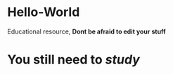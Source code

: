 # Hello-World
Educational resource,
**Dont be afraid to edit your stuff**
# You still need to *study*
